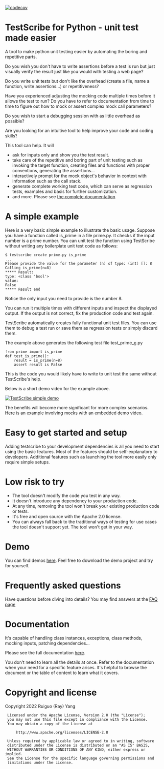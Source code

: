 [![codecov](https://codecov.io/gh/HappyRay/testscribe/branch/main/graph/badge.svg?token=ZYK0DZZ31W)](https://codecov.io/gh/HappyRay/testscribe)
# TestScribe for Python - unit test made easier

A tool to make python unit testing easier by automating the boring and repetitive parts.

Do you wish you don't have to write assertions before a test is run but just visually verify the
result just like you would with testing a web page?

Do you write unit tests but don't like the overhead (create a file, name a function, write assertions...) 
or repetitiveness?

Have you experienced adjusting the mocking code multiple times before it allows the test to run? 
Do you have to refer to documentation from time to time to figure out how to mock or assert complex 
mock call parameters?

Do you wish to start a debugging session with as little overhead as possible?

Are you looking for an intuitive tool to help improve your code and coding skills?

This tool can help. It will
- ask for inputs only and show you the test result.
- take care of the repetitive and boring part of unit testing such as invoking the target function, 
creating files and functions with proper conventions, generating the assertions...
- interactively prompt for the mock object's behavior in context with information such as the call stack.
- generate complete working test code, which can serve as regression tests, examples and basis 
for further customization.
- and more. Please see [the complete documentation](#documentation).

# A simple example

Here is a very basic simple example to illustrate the basic usage.
Suppose you have a function called is_prime in a file prime.py. It checks if the input
number is a prime number. You can unit test the function using TestScribe without writing any boilerplate 
unit test code as follows:

    $ testscribe create prime.py is_prime
    ...
    Please provide the value for the parameter (n) of type: (int) []: 8
    Calling is_prime(n=8)
    ***** Result:
    type: <class 'bool'>
    value:
    False
    ***** Result end

Notice the only input you need to provide is the number 8.

You can run it multiple times with different inputs and inspect the displayed output.
If the output is not correct, fix the production code and test again.

TestScribe automatically creates fully functional unit test files. You can use them to debug a test run or save
them as regression tests or simply discard them. 

The example above generates the following test file test_prime_g.py
    
    from prime import is_prime
    def test_is_prime():
        result = is_prime(n=8)
        assert result is False

This is the code you would likely have to write to unit test the same without TestScribe's help.

Below is a short demo video for the example above.

[![TestScribe simple demo](https://img.youtube.com/vi/bMAyXsd8yAw/default.jpg)](https://youtu.be/bMAyXsd8yAw)

The benefits will become more significant for more complex scenarios. 
[Here](https://happyray.github.io/testscribe/demo.html#mock-a-class-instance) 
is an example involving mocks with an embedded demo video.

# Easy to get started and setup
Adding testscribe to your development dependencies is all you need to start using the basic features.
Most of the features should be self-explanatory to developers.
Additional features such as launching the tool more easily only require simple setups. 

# Low risk to try
* The tool doesn't modify the code you test in any way.
* It doesn't introduce any dependency to your production code.
* At any time, removing the tool won't break your existing production code or tests.
* It's free and open source with the Apache 2.0 license.
* You can always fall back to the traditional ways of testing for use cases the tool doesn't support yet. 
The tool won't get in your way.

# Demo
You can find demos [here](https://happyray.github.io/testscribe/demo.html).
Feel free to download the demo project and try for yourself.

# Frequently asked questions
Have questions before diving into details? You may find answers at the [FAQ page](https://happyray.github.io/testscribe/faq.html) 

# Documentation
It's capable of handling class instances, exceptions, class methods, mocking inputs, patching dependencies...

Please see the full documentation [here](https://happyray.github.io/testscribe/).

You don't need to learn all the details at once. Refer to the documentation when your need for a specific feature 
arises. It's helpful to browse the document or the table of content to learn what it covers.

# Copyright and license

Copyright 2022 Ruiguo (Ray) Yang

     Licensed under the Apache License, Version 2.0 (the "License");
     you may not use this file except in compliance with the License.
     You may obtain a copy of the License at

         http://www.apache.org/licenses/LICENSE-2.0

     Unless required by applicable law or agreed to in writing, software
     distributed under the License is distributed on an "AS IS" BASIS,
     WITHOUT WARRANTIES OR CONDITIONS OF ANY KIND, either express or implied.
     See the License for the specific language governing permissions and
     limitations under the License.
